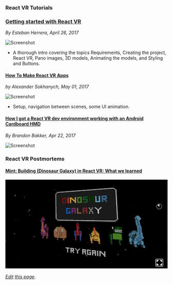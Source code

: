 
### React VR Tutorials

### [Getting started with React VR](https://www.pluralsight.com/guides/front-end-javascript/getting-started-with-react-vr)
*By Esteban Herrera, April 26, 2017*

![Screenshot](https://raw.githubusercontent.com/pluralsight/guides/master/images/79aea4e7-a53b-4cfa-ba54-a03dc527c004.gif)

*    A thorough intro covering the topics Requirements,
Creating the project, React VR, Pano images, 3D models, Animating the models, and Styling and Buttons.

#### [How To Make React VR Apps](https://dzone.com/articles/how-to-make-react-vr-apps)
*by Alexander Sokhanych, May 01, 2017*

![Screenshot](https://dzone.com/storage/temp/5042335-zoom.gif)

*    Setup, navigation between scenes, some UI animation.

#### [How I got a React VR dev environment working with an Android Cardboard HMD](https://hackernoon.com/how-i-got-a-react-vr-dev-environment-working-with-an-android-cardboard-1fcaf00faebc)
*By Brandon Bakker, Apr 22, 2017*

![Screenshot](https://cdn-images-1.medium.com/max/1600/1*UCD_ch8JYAjxB1vm6wVH-w.png)


### React VR Postmortems

#### [Mint: Building (Dinosaur Galaxy) in React VR: What we learned](https://medium.com/mint-digital/building-in-react-vr-what-we-learned-779a76dde74c)
![Completion Screenshot](https://github.com/ahcox/ahcox.com/raw/master/reactvr/dinosaur_galaxy.jpg)



*[Edit](https://github.com/ahcox/ahcox.com/edit/master/reactvr/resources.md) [this page](http://ahcox.com/reactvr/)*.
